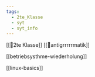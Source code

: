 ```yaml
---
tags:
  - 2te_Klasse
  - syt
  - syt_info
---
```

[[🥲2te Klasse]] [[🤠antigrrrrrmatik]]

[[betriebsysthme-wiederholung]]

[[linux-basics]]